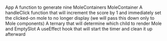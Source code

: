 App 
        A function to generate nine MoleContainers
MoleContainer
    A handleClick function that will increment the score by 1 and immediately set the clicked-on mole to no longer display (we will pass this down only to Mole components)
    A ternary that will determine which child to render
Mole and EmptySlot
    A useEffect hook that will start the timer and clean it up afterward